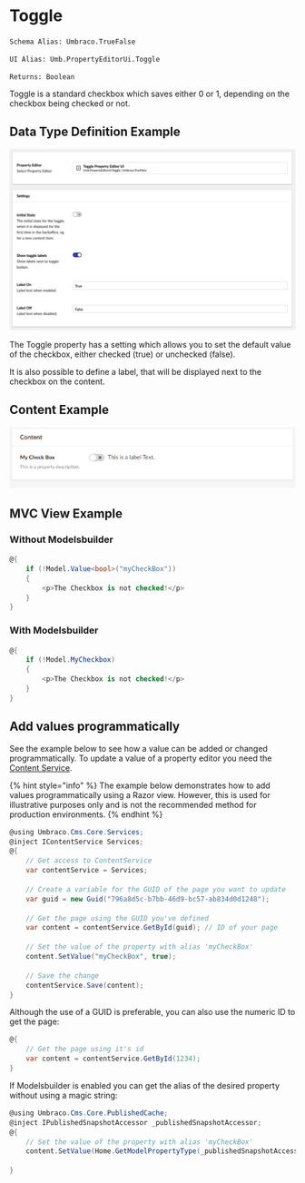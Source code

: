 # Toggle

`Schema Alias: Umbraco.TrueFalse`

`UI Alias: Umb.PropertyEditorUi.Toggle`

`Returns: Boolean`

Toggle is a standard checkbox which saves either 0 or 1, depending on the checkbox being checked or not.

## Data Type Definition Example

![True/False Data Type Definition](images/Checkbox-Data-Type.png)

The Toggle property has a setting which allows you to set the default value of the checkbox, either checked (true) or unchecked (false).

It is also possible to define a label, that will be displayed next to the checkbox on the content.

## Content Example

![No Edit Content Example](../../../../../../10/umbraco-cms/fundamentals/backoffice/property-editors/built-in-property-editors/images/Checkbox-Content.png)

## MVC View Example

### Without Modelsbuilder

```csharp
@{
    if (!Model.Value<bool>("myCheckBox"))
    {
        <p>The Checkbox is not checked!</p>
    }
}
```

### With Modelsbuilder

```csharp
@{
    if (!Model.MyCheckbox)
    {
        <p>The Checkbox is not checked!</p>
    }
}
```

## Add values programmatically

See the example below to see how a value can be added or changed programmatically. To update a value of a property editor you need the [Content Service](https://apidocs.umbraco.com/v14/csharp/api/Umbraco.Cms.Core.Services.ContentService.html).

{% hint style="info" %}
The example below demonstrates how to add values programmatically using a Razor view. However, this is used for illustrative purposes only and is not the recommended method for production environments.
{% endhint %}

```csharp
@using Umbraco.Cms.Core.Services;
@inject IContentService Services;
@{
    // Get access to ContentService
    var contentService = Services;

    // Create a variable for the GUID of the page you want to update
    var guid = new Guid("796a8d5c-b7bb-46d9-bc57-ab834d0d1248");
    
    // Get the page using the GUID you've defined
    var content = contentService.GetById(guid); // ID of your page

    // Set the value of the property with alias 'myCheckBox'
    content.SetValue("myCheckBox", true);
            
    // Save the change
    contentService.Save(content);
}
```

Although the use of a GUID is preferable, you can also use the numeric ID to get the page:

```csharp
@{
    // Get the page using it's id
    var content = contentService.GetById(1234); 
}
```

If Modelsbuilder is enabled you can get the alias of the desired property without using a magic string:

```csharp
@using Umbraco.Cms.Core.PublishedCache;
@inject IPublishedSnapshotAccessor _publishedSnapshotAccessor;
@{
    // Set the value of the property with alias 'myCheckBox'
    content.SetValue(Home.GetModelPropertyType(_publishedSnapshotAccessor,x => x.MyCheckBox).Alias, true);

}
```
